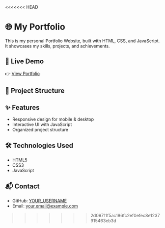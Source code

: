 <<<<<<< HEAD
# 🌐 My Portfolio

This is my personal Portfolio Website, built with HTML, CSS, and JavaScript.  
It showcases my skills, projects, and achievements.

## 🚀 Live Demo
👉 [View Portfolio](https://YOUR_USERNAME.github.io/PortFolio/)

## 📂 Project Structure


## ✨ Features
- Responsive design for mobile & desktop  
- Interactive UI with JavaScript  
- Organized project structure  

## 🛠️ Technologies Used
- HTML5  
- CSS3  
- JavaScript  

## 📬 Contact
- GitHub: [YOUR_USERNAME](https://github.com/YOUR_USERNAME)  
- Email: your.email@example.com  

>>>>>>> 2d09711f5ac186fc2ef0efec8e1237915463eb3d
